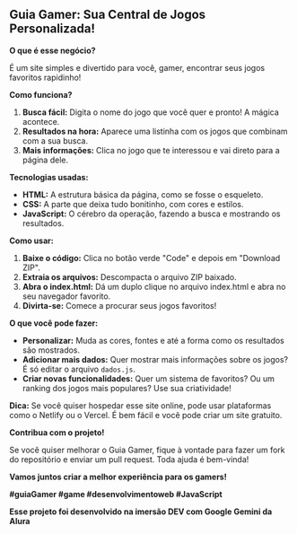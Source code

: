 ## Guia Gamer: Sua Central de Jogos Personalizada!

**O que é esse negócio?**

É um site simples e divertido para você, gamer, encontrar seus jogos favoritos rapidinho! 

**Como funciona?**

1. **Busca fácil:** Digita o nome do jogo que você quer e pronto! A mágica acontece.
2. **Resultados na hora:** Aparece uma listinha com os jogos que combinam com a sua busca.
3. **Mais informações:** Clica no jogo que te interessou e vai direto para a página dele. 

**Tecnologias usadas:**

* **HTML:** A estrutura básica da página, como se fosse o esqueleto.
* **CSS:** A parte que deixa tudo bonitinho, com cores e estilos.
* **JavaScript:** O cérebro da operação, fazendo a busca e mostrando os resultados.

**Como usar:**

1. **Baixe o código:** Clica no botão verde "Code" e depois em "Download ZIP".
2. **Extraia os arquivos:** Descompacta o arquivo ZIP baixado.
3. **Abra o index.html:** Dá um duplo clique no arquivo index.html e abra no seu navegador favorito.
4. **Divirta-se:** Comece a procurar seus jogos favoritos!

**O que você pode fazer:**

* **Personalizar:** Muda as cores, fontes e até a forma como os resultados são mostrados.
* **Adicionar mais dados:** Quer mostrar mais informações sobre os jogos? É só editar o arquivo `dados.js`.
* **Criar novas funcionalidades:** Quer um sistema de favoritos? Ou um ranking dos jogos mais populares? Use sua criatividade!

**Dica:** Se você quiser hospedar esse site online, pode usar plataformas como o Netlify ou o Vercel. É bem fácil e você pode criar um site gratuito.

**Contribua com o projeto!**

Se você quiser melhorar o Guia Gamer, fique à vontade para fazer um fork do repositório e enviar um pull request. Toda ajuda é bem-vinda!

**Vamos juntos criar a melhor experiência para os gamers!** 

**#guiaGamer #game #desenvolvimentoweb #JavaScript**

**Esse projeto foi desenvolvido na imersão DEV com Google Gemini da Alura**


